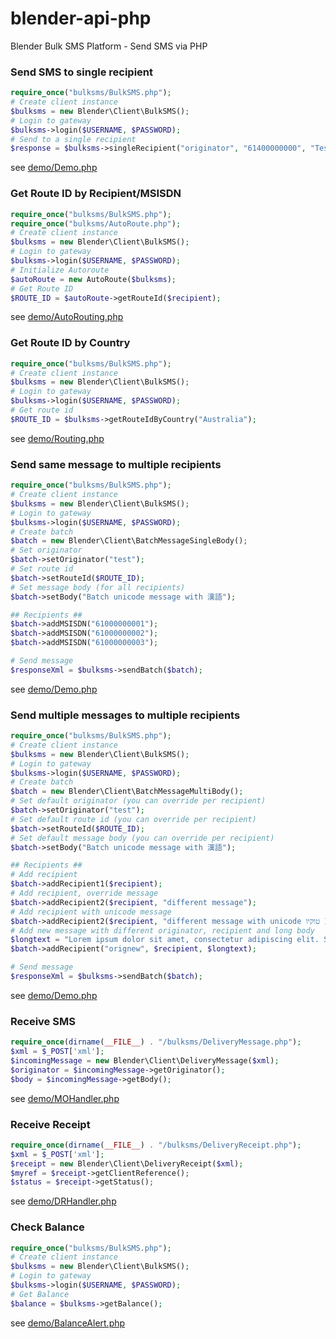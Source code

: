 # blender-api-php
Blender Bulk SMS Platform - Send SMS via PHP



### Send SMS to single recipient
```php
require_once("bulksms/BulkSMS.php");
# Create client instance
$bulksms = new Blender\Client\BulkSMS();
# Login to gateway
$bulksms->login($USERNAME, $PASSWORD);
# Send to a single recipient
$response = $bulksms->singleRecipient("originator", "61400000000", "Test SMS", $ROUTE_ID, "my-reference");
```
see [demo/Demo.php](demo/Demo.php)

### Get Route ID by Recipient/MSISDN
```php
require_once("bulksms/BulkSMS.php");
require_once("bulksms/AutoRoute.php");
# Create client instance
$bulksms = new Blender\Client\BulkSMS();
# Login to gateway
$bulksms->login($USERNAME, $PASSWORD);
# Initialize Autoroute
$autoRoute = new AutoRoute($bulksms);
# Get Route ID
$ROUTE_ID = $autoRoute->getRouteId($recipient);
```
see [demo/AutoRouting.php](demo/AutoRouting.php)


### Get Route ID by Country
```php
require_once("bulksms/BulkSMS.php");
# Create client instance
$bulksms = new Blender\Client\BulkSMS();
# Login to gateway
$bulksms->login($USERNAME, $PASSWORD);
# Get route id
$ROUTE_ID = $bulksms->getRouteIdByCountry("Australia");
```
see [demo/Routing.php](demo/Routing.php)

### Send same message to multiple recipients
```php
require_once("bulksms/BulkSMS.php");
# Create client instance
$bulksms = new Blender\Client\BulkSMS();
# Login to gateway
$bulksms->login($USERNAME, $PASSWORD);
# Create batch
$batch = new Blender\Client\BatchMessageSingleBody();
# Set originator
$batch->setOriginator("test");
# Set route id
$batch->setRouteId($ROUTE_ID);
# Set message body (for all recipients)
$batch->setBody("Batch unicode message with 漢語");

## Recipients ##
$batch->addMSISDN("61000000001");
$batch->addMSISDN("61000000002");
$batch->addMSISDN("61000000003");

# Send message
$responseXml = $bulksms->sendBatch($batch);
```
see [demo/Demo.php](demo/Demo.php)

### Send multiple messages to multiple recipients
```php
require_once("bulksms/BulkSMS.php");
# Create client instance
$bulksms = new Blender\Client\BulkSMS();
# Login to gateway
$bulksms->login($USERNAME, $PASSWORD);
# Create batch
$batch = new Blender\Client\BatchMessageMultiBody();
# Set default originator (you can override per recipient)
$batch->setOriginator("test");
# Set default route id (you can override per recipient)
$batch->setRouteId($ROUTE_ID);
# Set default message body (you can override per recipient)
$batch->setBody("Batch unicode message with 漢語");

## Recipients ##
# Add recipient
$batch->addRecipient1($recipient);
# Add recipient, override message
$batch->addRecipient2($recipient, "different message");
# Add recipient with unicode message
$batch->addRecipient2($recipient, "different message with unicode טוקיו 東京(Tokyo)");
# Add new message with different originator, recipient and long body
$longtext = "Lorem ipsum dolor sit amet, consectetur adipiscing elit. Suspendisse auctor turpis at nunc rutrum, eget sodales turpis molestie. Nullam mattis sit amet urna et tristique. Vivamus nec justo et dui sed. 200+ chars";
$batch->addRecipient("orignew", $recipient, $longtext);

# Send message
$responseXml = $bulksms->sendBatch($batch);
```
see [demo/Demo.php](demo/Demo.php)


### Receive SMS

```php
require_once(dirname(__FILE__) . "/bulksms/DeliveryMessage.php");
$xml = $_POST['xml'];
$incomingMessage = new Blender\Client\DeliveryMessage($xml);
$originator = $incomingMessage->getOriginator();
$body = $incomingMessage->getBody();
```
see [demo/MOHandler.php](demo/MOHandler.php)

### Receive Receipt

```php
require_once(dirname(__FILE__) . "/bulksms/DeliveryReceipt.php");
$xml = $_POST['xml'];
$receipt = new Blender\Client\DeliveryReceipt($xml);
$myref = $receipt->getClientReference();
$status = $receipt->getStatus();
```
see [demo/DRHandler.php](demo/DRHandler.php)

### Check Balance

```php
require_once("bulksms/BulkSMS.php");
# Create client instance
$bulksms = new Blender\Client\BulkSMS();
# Login to gateway
$bulksms->login($USERNAME, $PASSWORD);
# Get Balance
$balance = $bulksms->getBalance();
```
see [demo/BalanceAlert.php](demo/BalanceAlert.php)